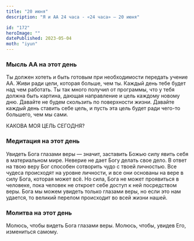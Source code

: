 ```yaml
---
title: "20 июня"
description: "Я и АА 24 часа - «24 часа» — 20 июня"

id: "172"
heroImage: ""
datePublished: 2023-05-04
moth: "iyun"
---
```


### Мысль АА на этот день

Ты должен хотеть и быть готовым при необходимости передать учение АА. Живи
ради цели, которая больше, чем ты. Каждый день тебе будет над чем работать. Ты
так много получил от программы, что у тебя должна быть картина, дающая
направление и цель каждому новому дню. Давайте не будем скользить по
поверхности жизни. Давайте каждый день ставить себе цель, и пусть эта цель
будет ради чего-то большего, чем мы сами.

КАКОВА МОЯ ЦЕЛЬ СЕГОДНЯ?

### Медитация на этот день

Увидеть Бога глазами веры — значит, заставить Божью силу явить себя в
материальном мире. Неверие не дает Богу делать свое дело. В ответ на твою веру
Бог способен сотворить чудо с твоей личностью. Все чудеса происходят на уровне
личности, и все они основаны на вере в силу Бога, которая может всё. Но сила,
Бога не может проявиться в человеке, пока человек не откроет себе доступ к ней
посредством веры. Бога мы можем увидеть только глазами веры, но если это нам
удается, то великий перелом происходит во всей жизни нашей.

### Молитва на этот день

Молюсь, чтобы видеть Бога глазами веры. Молюсь, чтобы, увидев Его, измениться
самому.
